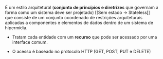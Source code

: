 É um estilo arquitetural (**conjunto de princípios e diretrizes** que governam a forma como um sistema deve ser projetado) [[Sem estado -> Stateless]] que consiste de um conjunto coordenado de restrições arquiteturais aplicadas a componentes e elementos de dados dentro de um sistema de hipermídia.

- Tratam cada entidade com um **recurso** que pode ser acessado por uma interface comum.

- O acesso é baseado no protocolo HTTP (GET, POST, PUT e DELETE)
